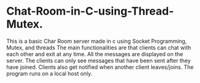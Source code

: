 # Chat-Room-in-C-using-Thread-Mutex.
This is a basic Char Room server made in c using Socket Programming, Mutex, and threads The main functionalities are that clients can chat with each other and exit at any time. All the messages are displayed on the server. The clients can only see messages that have been sent after they have joined. Clients also get notified when another client leaves/joins. The program runs on a local host only.
